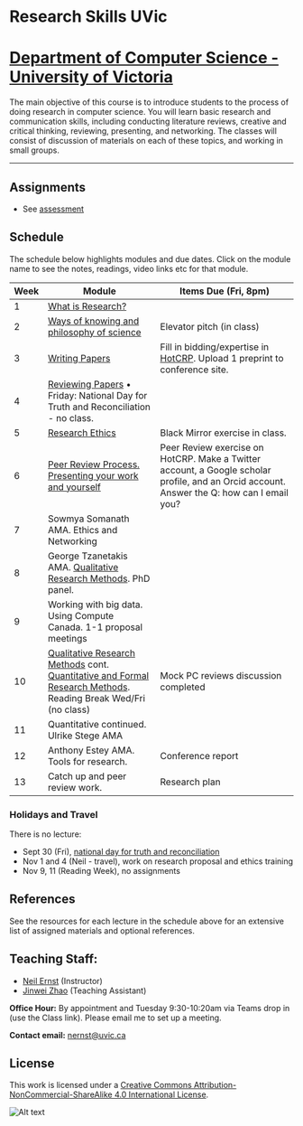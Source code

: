 # Research Skills UVic

# [Department of Computer Science - University of Victoria](http://www.csc.uvic.ca/)

The main objective of this course is to introduce students to the process of doing research in computer science. You will learn basic research and communication skills, including conducting literature reviews, creative and critical thinking, reviewing, presenting, and networking. The classes will consist of discussion of materials on each of these topics, and working in small groups.

---

## Assignments

* See [assessment](assessment.md)

## Schedule

The schedule below highlights modules and due dates. Click on the module name to see the notes, readings, video links etc for that module. 

|Week | Module | Items Due (Fri, 8pm) |
|---|---|--|
| 1 | [What is Research?](resources/elevator/what_is_research.md) | |
| 2 | [Ways of knowing and philosophy of science](resources/epistemology/epistemology.md) | Elevator pitch (in class) |
| 3 | [Writing Papers](resources/writing/writing.md) | Fill in bidding/expertise in [HotCRP](https://uvic-csc595.hotcrp.com). Upload 1 preprint to conference site. |
| 4 | [Reviewing Papers](resources/reviewing/M4%20Reading.md) • Friday: National Day for Truth and Reconciliation - no class. |  |
| 5 | [Research Ethics](resources/ethics/ethics_and_research.md) | Black Mirror exercise in class. |
| 6 | [Peer Review Process.](resources/peer/peer.md) [Presenting your work and yourself](resources/presenting/Presenting.md) | Peer Review exercise on HotCRP. Make a Twitter account, a Google scholar profile, and an Orcid account. Answer the Q: how can I email you? |
| 7 | Sowmya Somanath AMA. Ethics and Networking |  |
| 8 | George Tzanetakis AMA. [Qualitative Research Methods](resources/qual/qual-notes.md). PhD panel. ||
| 9 | Working with big data. Using Compute Canada. 1-1 proposal meetings | |
| 10 | [Qualitative Research Methods](resources/qual/qual-notes.md) cont. [Quantitative and Formal Research Methods](resources/quant/quant_notes.md). Reading Break Wed/Fri (no class) | Mock PC reviews discussion completed |
| 11 | Quantitative continued. Ulrike Stege AMA | |
| 12 |  Anthony Estey AMA. Tools for research. | Conference report |
| 13 | Catch up and peer review work. | Research plan |

### Holidays and Travel
There is no lecture:

* Sept 30 (Fri), [national day for truth and reconciliation](https://www2.gov.bc.ca/gov/content/governments/indigenous-people/national-day-for-truth-and-reconciliation)
* Nov 1 and 4 (Neil - travel), work on research proposal and ethics training
* Nov 9, 11 (Reading Week), no assignments

## References
See the resources for each lecture in the schedule above for an extensive list of assigned materials and optional references. 

## Teaching Staff:

- [Neil Ernst](https://www.neilernst.net/) (Instructor)
- [Jinwei Zhao](https://pan.uvic.ca/~clarkzjw/) (Teaching Assistant)

**Office Hour:** By appointment and Tuesday 9:30-10:20am via Teams drop in (use the Class link). 
Please email me to set up a meeting.

**Contact email:** [nernst@uvic.ca](mailto:nernst@uvic.ca)


## License

This work is licensed under a [Creative Commons Attribution-NonCommercial-ShareAlike 4.0 International License](http://creativecommons.org/licenses/by-nc-sa/4.0/).

![Alt text](https://i.creativecommons.org/l/by-nc-sa/4.0/88x31.png "Creative Commons Attribution-NonCommercial-ShareAlike 4.0 International License")
